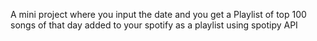 A mini project where you input the date and you get a Playlist of top 100 songs of that day added to your spotify as a playlist using spotipy API
